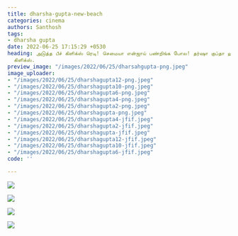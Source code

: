 ```yaml
---
title: dharsha-gupta-new-beach
categories: cinema
authors: Santhosh
tags:
- dharsha gupta
date: 2022-06-25 17:15:29 +0530
heading: அடுத்த பீச் கிளிக்ஸ் ரெடி! செமையா என்ஜாய் பண்றிங்க போல! தர்ஷா குப்தா ஹாட்
  கிளிக்ஸ்.
preview_image: "/images/2022/06/25/dharsahgupta-png.jpeg"
image_uploader:
- "/images/2022/06/25/dharshagupta12-png.jpeg"
- "/images/2022/06/25/dharshagupta10-png.jpeg"
- "/images/2022/06/25/dharshagupta6-png.jpeg"
- "/images/2022/06/25/dharshagupta4-png.jpeg"
- "/images/2022/06/25/dharshagupta2-png.jpeg"
- "/images/2022/06/25/dharshagupta-png.jpeg"
- "/images/2022/06/25/dharshagupta4-jfif.jpeg"
- "/images/2022/06/25/dharshagupta2-jfif.jpeg"
- "/images/2022/06/25/dharshagupta-jfif.jpeg"
- "/images/2022/06/25/dharshagupta12-jfif.jpeg"
- "/images/2022/06/25/dharshagupta10-jfif.jpeg"
- "/images/2022/06/25/dharshagupta6-jfif.jpeg"
code: ''

---
```

![](/images/2022/06/25/dharshagupta-1-png.jpeg)

![](/images/2022/06/25/dharshagupta2-png.jpeg)

![](/images/2022/06/25/dharshagupta6-png.jpeg)

![](/images/2022/06/25/dharshagupta10-png.jpeg)

>
